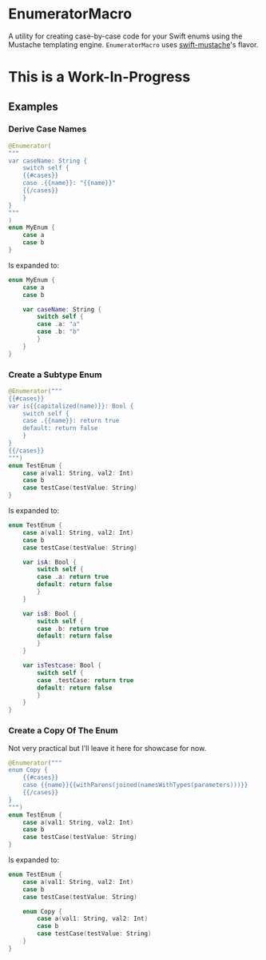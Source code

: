 # EnumeratorMacro
A utility for creating case-by-case code for your Swift enums using the Mustache templating engine.
`EnumeratorMacro` uses [swift-mustache](https://github.com/hummingbird-project/swift-mustache/issues/35)'s flavor.

# This is a Work-In-Progress

## Examples

### Derive Case Names
```swift
@Enumerator(
"""
var caseName: String {
    switch self {
    {{#cases}}
    case .{{name}}: "{{name}}"
    {{/cases}}
    }
}
"""
)
enum MyEnum {
    case a
    case b
}
```
Is expanded to:
```swift
enum MyEnum {
    case a
    case b

    var caseName: String {
        switch self {
        case .a: "a"
        case .b: "b"
        }
    }
}
```

### Create a Subtype Enum

```swift
@Enumerator("""
{{#cases}}
var is{{capitalized(name)}}: Bool {
    switch self {
    case .{{name}}: return true
    default: return false
    }
}
{{/cases}}
""")
enum TestEnum {
    case a(val1: String, val2: Int)
    case b
    case testCase(testValue: String)
}
```
Is expanded to:
```swift
enum TestEnum {
    case a(val1: String, val2: Int)
    case b
    case testCase(testValue: String)

    var isA: Bool {
        switch self {
        case .a: return true
        default: return false
        }
    }

    var isB: Bool {
        switch self {
        case .b: return true
        default: return false
        }
    }

    var isTestcase: Bool {
        switch self {
        case .testCase: return true
        default: return false
        }
    }
}
```

### Create a Copy Of The Enum

Not very practical but I'll leave it here for showcase for now.

```swift
@Enumerator("""
enum Copy {
    {{#cases}}
    case {{name}}{{withParens(joined(namesWithTypes(parameters)))}}
    {{/cases}}
}
""")
enum TestEnum {
    case a(val1: String, val2: Int)
    case b
    case testCase(testValue: String)
}
```
Is expanded to:
```swift
enum TestEnum {
    case a(val1: String, val2: Int)
    case b
    case testCase(testValue: String)

    enum Copy {
        case a(val1: String, val2: Int)
        case b
        case testCase(testValue: String)
    }
}
```
